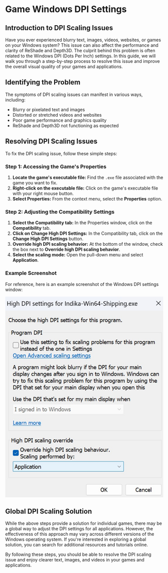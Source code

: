
# Game Windows DPI Settings

## Introduction to DPI Scaling Issues

Have you ever experienced blurry text, images, videos, websites, or games on your Windows system? This issue can also affect the performance and clarity of ReShade and Depth3D. The culprit behind this problem is often related to the Windows DPI (Dots Per Inch) settings. In this guide, we will walk you through a step-by-step process to resolve this issue and improve the overall visual quality of your games and applications.

## Identifying the Problem

The symptoms of DPI scaling issues can manifest in various ways, including:

* Blurry or pixelated text and images
* Distorted or stretched videos and websites
* Poor game performance and graphics quality
* ReShade and Depth3D not functioning as expected

## Resolving DPI Scaling Issues

To fix the DPI scaling issue, follow these simple steps:

### Step 1: Accessing the Game's Properties

1. **Locate the game's executable file:** Find the `.exe` file associated with the game you want to fix.
2. **Right-click on the executable file:** Click on the game's executable file with your right mouse button.
3. **Select Properties:** From the context menu, select the **Properties** option.

### Step 2: Adjusting the Compatibility Settings

1. **Select the Compatibility tab:** In the Properties window, click on the **Compatibility** tab.
2. **Click on Change High DPI Settings:** In the Compatibility tab, click on the **Change High DPI Settings** button.
3. **Override high DPI scaling behavior:** At the bottom of the window, check the box next to **Override high DPI scaling behavior**.
4. **Select the scaling mode:** Open the pull-down menu and select **Application**.

### Example Screenshot

For reference, here is an example screenshot of the Windows DPI settings window:

   ![](images/windpi/windpi.jpg)

## Global DPI Scaling Solution

While the above steps provide a solution for individual games, there may be a global way to adjust the DPI settings for all applications. However, the effectiveness of this approach may vary across different versions of the Windows operating system. If you're interested in exploring a global solution, you can search for additional resources and tutorials online.

By following these steps, you should be able to resolve the DPI scaling issue and enjoy clearer text, images, and videos in your games and applications.
